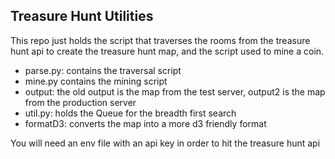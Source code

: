 ## Treasure Hunt Utilities

This repo just holds the script that traverses the rooms from the treasure hunt api to create the treasure hunt map, and the script used to mine a coin.

- parse.py: contains the traversal script
- mine.py contains the mining script
- output: the old output is the map from the test server, output2 is the map from the production server
- util.py: holds the Queue for the breadth first search
- formatD3: converts the map into a more d3 friendly format

You will need an env file with an api key in order to hit the treasure hunt api
